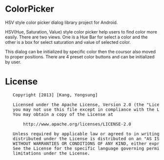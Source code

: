 ColorPicker
===========

HSV style color picker dialog library project for Android.

HSV(Hue, Saturation, Value) style color picker help users to find color more easily. There are two views. One is a Hue Bar for select a color and the other is a box for select saturation and value of selected color.

This dialog can be initialized by specific color then the coursor also moved to proper positions. There are 4 preset color buttons and can be initialized by user.


License
=======
<pre>
   Copyright [2013] [Kang, Yongsung]

   Licensed under the Apache License, Version 2.0 (the "License");
   you may not use this file except in compliance with the License.
   You may obtain a copy of the License at

       http://www.apache.org/licenses/LICENSE-2.0

   Unless required by applicable law or agreed to in writing, software
   distributed under the License is distributed on an "AS IS" BASIS,
   WITHOUT WARRANTIES OR CONDITIONS OF ANY KIND, either express or implied.
   See the License for the specific language governing permissions and
   limitations under the License.
</pre>
